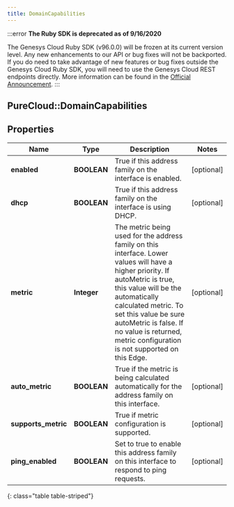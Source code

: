 ```yaml
---
title: DomainCapabilities
---
```


:::error
**The Ruby SDK is deprecated as of 9/16/2020**

The Genesys Cloud Ruby SDK (v96.0.0) will be frozen at its current version level. Any new enhancements to our API or bug fixes will not be backported. If you do need to take advantage of new features or bug fixes outside the Genesys Cloud Ruby SDK, you will need to use the Genesys Cloud REST endpoints directly. More information can be found in the [Official Announcement](https://developer.mypurecloud.com/forum/t/announcement-genesys-cloud-ruby-sdk-end-of-life/8850).
:::


## PureCloud::DomainCapabilities

## Properties

|Name | Type | Description | Notes|
|------------ | ------------- | ------------- | -------------|
| **enabled** | **BOOLEAN** | True if this address family on the interface is enabled. | [optional] |
| **dhcp** | **BOOLEAN** | True if this address family on the interface is using DHCP. | [optional] |
| **metric** | **Integer** | The metric being used for the address family on this interface. Lower values will have a higher priority. If autoMetric is true, this value will be the automatically calculated metric. To set this value be sure autoMetric is false. If no value is returned, metric configuration is not supported on this Edge. | [optional] |
| **auto_metric** | **BOOLEAN** | True if the metric is being calculated automatically for the address family on this interface. | [optional] |
| **supports_metric** | **BOOLEAN** | True if metric configuration is supported. | [optional] |
| **ping_enabled** | **BOOLEAN** | Set to true to enable this address family on this interface to respond to ping requests. | [optional] |
{: class="table table-striped"}


